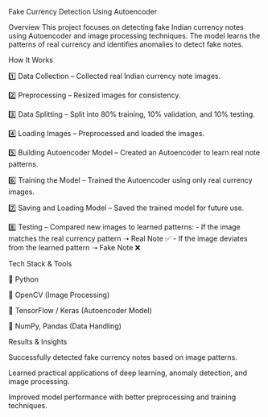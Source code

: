 Fake Currency Detection Using Autoencoder

Overview
This project focuses on detecting fake Indian currency notes using Autoencoder and image processing techniques. The model learns the patterns of real currency and identifies anomalies to detect fake notes.

How It Works

1️⃣ Data Collection – Collected real Indian currency note images.

2️⃣ Preprocessing – Resized images for consistency.

3️⃣ Data Splitting – Split into 80% training, 10% validation, and 10% testing.

4️⃣ Loading Images – Preprocessed and loaded the images.

5️⃣ Building Autoencoder Model – Created an Autoencoder to learn real note patterns.

6️⃣ Training the Model – Trained the Autoencoder using only real currency images.

7️⃣ Saving and Loading Model – Saved the trained model for future use.

8️⃣ Testing – Compared new images to learned patterns:
     - If the image matches the real currency pattern ➝ Real Note ✅
     - If the image deviates from the learned pattern ➝ Fake Note ❌
     
Tech Stack & Tools

🔹 Python

🔹 OpenCV (Image Processing)

🔹 TensorFlow / Keras (Autoencoder Model)

🔹 NumPy, Pandas (Data Handling)

Results & Insights

Successfully detected fake currency notes based on image patterns.

Learned practical applications of deep learning, anomaly detection, and image processing.

Improved model performance with better preprocessing and training techniques.
